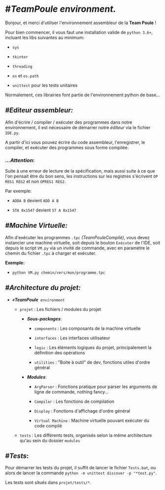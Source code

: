 # #_**TeamPoule** environment._

Bonjour, et merci d'utiliser l'environnement assembleur de la **Team Poule** !

Pour bien commencer, il vous faut une installation valide de `python 3.6+`, incluant les libs suivantes au minimum:

- `sys`

- `tkinter`

- `threading`

- `os` et `os.path`

- `unittest` pour les tests unitaires

Normalement, ces librairies font partie de l'environnement python de base...


## _#**Editeur** assembleur:_

Afin d'écrire / compiler / exécuter des programmes dans notre environnement, il est nécessaire de démarrer notre *éditeur* via le fichier `IDE.py`.

A partir d'ici vous pouvez écrire du code assembleur, l'enregistrer, le compiler, et exécuter des programmes sous forme compilée.

### _...Attention_:

Suite à une erreur de lecture de la spécification, mais aussi suite à ce que l'on pensait être du bon sens, les instructions sur les registres s'écrivent `OP REG1 REG2` et non `OPREG1 REG2`.

Par exemple:

- `ADDA B` devient `ADD A B`

- `STA 0x1547` devient `ST A 0x1547`

## _#**Machine Virtuelle**:_

Afin d'exécuter les programmes `.tpc` *(TeamPouleCompilé)*, vous devez instancier une machine virtuelle, soit depuis le bouton `Exécuter` de l'IDE, soit depuis le script `VM.py` via un invité de commande, avec en paramètre le chemin du fichier `.tpc` à charger et exécuter.

**Exemple:**
- `python VM.py chemin/vers/mon/programme.tpc`

## _#**Architecture** du projet:_

- _`#`**TeamPoule**` environment`_

    - `projet` : Les fichiers / modules du projet

        - _**Sous-packages**_:

            - `components` : Les composants de la machine virtuelle

            - `interfaces` : Les interfaces utilisateur

            - `logic` : Les éléments logiques du projet, principalement la définition des opérations

            - `utilities` : "Boite à outil" de dev, fonctions utiles d'ordre général

        - _**Modules**_:

            - `ArgParser` : Fonctions pratique pour parser les arguments de ligne de commande, nothing fancy...

            - `Compiler` : Les fonctions de compilation

            - `Display` : Fonctions d'affichage d'ordre général

            - `Virtual Machine` : Machine virtuelle pouvant exécuter du code compilé

    - `tests` : Les différents tests, organisés selon la même architecture qu'au sein du dossier `modules`

## _#**Tests**_:

Pour démarrer les tests du projet, il suffit de lancer le fichier `Tests.bat`, ou alors de lancer la commande `python -m unittest discover -p "*test.py"`.

Les tests sont situés dans `projet/tests/*`.
